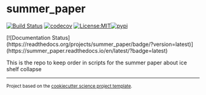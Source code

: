 summer_paper
==============================
[![Build Status](https://github.com/ClimateClara/summer_paper/workflows/Tests/badge.svg)](https://github.com/ClimateClara/summer_paper/actions)
[![codecov](https://codecov.io/gh/ClimateClara/summer_paper/branch/main/graph/badge.svg)](https://codecov.io/gh/ClimateClara/summer_paper)
[![License:MIT](https://img.shields.io/badge/License-MIT-lightgray.svg?style=flt-square)](https://opensource.org/licenses/MIT)[![pypi](https://img.shields.io/pypi/v/summer_paper.svg)](https://pypi.org/project/summer_paper)
<!-- [![conda-forge](https://img.shields.io/conda/dn/conda-forge/summer_paper?label=conda-forge)](https://anaconda.org/conda-forge/summer_paper) -->[![Documentation Status](https://readthedocs.org/projects/summer_paper/badge/?version=latest)](https://summer_paper.readthedocs.io/en/latest/?badge=latest)


This is the repo to keep order in scripts for the summer paper about ice shelf collapse

--------

<p><small>Project based on the <a target="_blank" href="https://github.com/jbusecke/cookiecutter-science-project">cookiecutter science project template</a>.</small></p>
